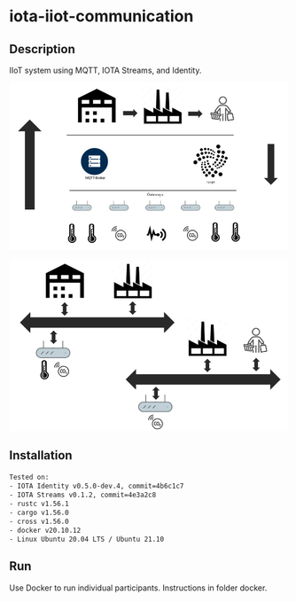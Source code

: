 # iota-iiot-communication

## Description

IIoT system using MQTT, IOTA Streams, and Identity. 

![overview](concept_general.png)

![overview](concept_channel.png)

## Installation

```
Tested on:
- IOTA Identity v0.5.0-dev.4, commit=4b6c1c7
- IOTA Streams v0.1.2, commit=4e3a2c8
- rustc v1.56.1
- cargo v1.56.0
- cross v1.56.0
- docker v20.10.12
- Linux Ubuntu 20.04 LTS / Ubuntu 21.10
```

## Run

Use Docker to run individual participants. 
Instructions in folder docker.
